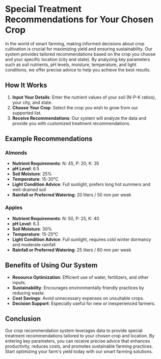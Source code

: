 # Special Treatment Recommendations for Your Chosen Crop

In the world of smart farming, making informed decisions about crop cultivation is crucial for maximizing yield and ensuring sustainability. Our system provides tailored recommendations based on the crop you choose and your specific location (city and state). By analyzing key parameters such as soil nutrients, pH levels, moisture, temperature, and light conditions, we offer precise advice to help you achieve the best results.

## How It Works

1. **Input Your Details**: Enter the nutrient values of your soil (N-P-K ratios), your city, and state.
2. **Choose Your Crop**: Select the crop you wish to grow from our supported list.
3. **Receive Recommendations**: Our system will analyze the data and provide you with customized treatment recommendations.

## Example Recommendations

### Almonds
- **Nutrient Requirements**: N: 45, P: 20, K: 35
- **pH Level**: 6.5
- **Soil Moisture**: 25%
- **Temperature**: 15-30°C
- **Light Condition Advice**: Full sunlight, prefers long hot summers and well-drained soil
- **Rainfall or Preferred Watering**: 20 liters / 50 mm per week

### Apples
- **Nutrient Requirements**: N: 50, P: 25, K: 40
- **pH Level**: 6.3
- **Soil Moisture**: 30%
- **Temperature**: 15-25°C
- **Light Condition Advice**: Full sunlight, requires cold winter dormancy and moderate rainfall
- **Rainfall or Preferred Watering**: 25 liters / 60 mm per week

## Benefits of Using Our System

- **Resource Optimization**: Efficient use of water, fertilizers, and other inputs.
- **Sustainability**: Encourages environmentally friendly practices by reducing waste.
- **Cost Savings**: Avoid unnecessary expenses on unsuitable crops.
- **Decision Support**: Especially useful for new or inexperienced farmers.

## Conclusion

Our crop recommendation system leverages data to provide special treatment recommendations tailored to your chosen crop and location. By entering key parameters, you can receive precise advice that enhances productivity, reduces costs, and promotes sustainable farming practices. Start optimizing your farm's yield today with our smart farming solutions.
